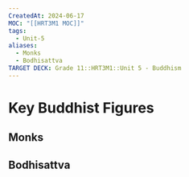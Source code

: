 ```yaml
---
CreatedAt: 2024-06-17
MOC: "[[HRT3M1 MOC]]"
tags:
  - Unit-5
aliases:
  - Monks
  - Bodhisattva
TARGET DECK: Grade 11::HRT3M1::Unit 5 - Buddhism
---
```


# Key Buddhist Figures

## Monks

## Bodhisattva
